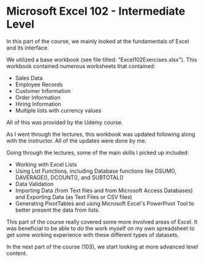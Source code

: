 # Microsoft Excel 102 - Intermediate Level

In this part of the course, we mainly looked at the fundamentals of Excel and its interface.

We utilized a base workbook (see file titled: "Excel102Exercises.xlsx"). This workbook contained numerous worksheets that contained:
  - Sales Data
  - Employee Records
  - Customer Information
  - Order Information
  - Hiring Information
  - Multiple lists with currency values
  
All of this was provided by the Udemy course. 

As I went through the lectures, this workbook was updated following along with the instructor. All of the updates were done by me.

Going through the lectures, some of the main skills I picked up included:
  - Working with Excel Lists
  - Using List Functions, including Database functions like DSUM(), DAVERAGE(), DCOUNT(), and SUBTOTAL()
  - Data Validation
  - Importing Data (from Text files and from Microsoft Access Databases) and Exporting Data (as Text Files or CSV files)
  - Generating PivotTables and using Microsoft Excel's PowerPivot Tool to better present the data from lists.
  
This part of the course really covered some more involved areas of Excel. It was beneficial to be able to do the work myself on my own spreadsheet to get some working experience with these different types of datasets.

In the next part of the course (103), we start looking at more advanced level content.
